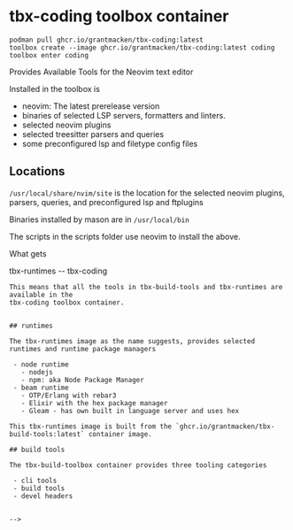 # tbx-coding toolbox container

```
podman pull ghcr.io/grantmacken/tbx-coding:latest
toolbox create --image ghcr.io/grantmacken/tbx-coding:latest coding
toolbox enter coding
```

Provides Available Tools for the Neovim text editor

Installed in the toolbox is

 - neovim: The latest prerelease version
 - binaries of selected LSP servers, formatters and linters.
 - selected neovim plugins
 - selected treesitter parsers and queries
 - some preconfigured lsp and filetype config files

## Locations

`/usr/local/share/nvim/site` is the location for
the selected neovim plugins, parsers, queries, and preconfigured lsp and ftplugins

Binaries installed by mason are in `/usr/local/bin`

The scripts in the scripts folder use neovim to install the above.

What gets 





<!-- 
TODO
## Mason

mason is a neovim packea


This toolbox is built **from** 2 other containers.
These containers are built in sequence.

```
 tbx-build-tools --> tbx-runtimes -- tbx-coding
```
This means that all the tools in tbx-build-tools and tbx-runtimes are available in the
tbx-coding toolbox container.


## runtimes

The tbx-runtimes image as the name suggests, provides selected runtimes and runtime package managers

 - node runtime
   - nodejs
   - npm: aka Node Package Manager
 - beam runtime
   - OTP/Erlang with rebar3
   - Elixir with the hex package manager
   - Gleam - has own built in language server and uses hex

This tbx-runtimes image is built from the `ghcr.io/grantmacken/tbx-build-tools:latest` container image.

## build tools 

The tbx-build-toolbox container provides three tooling categories

 - cli tools
 - build tools
 - devel headers


-->







